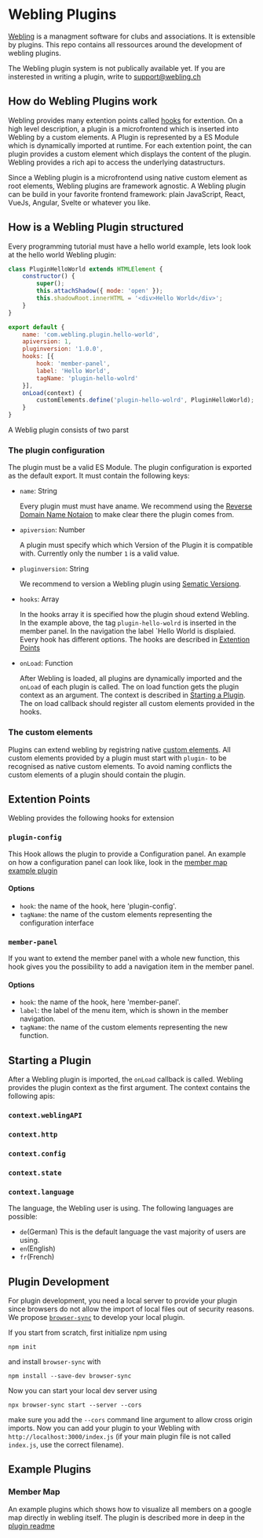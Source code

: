 # Webling Plugins

[Webling](https://www.webling.ch) is a managment software for clubs and associations. It is extensible by plugins. This repo 
contains all ressources around the development of webling plugins.

The Webling plugin system is not publically available yet. If you are insterested in writing a plugin, write to 
[support@webling.ch](mailto:support@webling.ch?subject=[GitHub]%20Plugin%20Access)

## How do Webling Plugins work

Webling provides many extention points called [hooks](#extention-points) for extention. On a high level description, a 
plugin is a microfrontend which is inserted into Webling by a custom elements. A Plugin is represented by a ES Module which
is dynamically imported at runtime. For each extention point, the can plugin provides a custom element which displays the
content of the plugin. Webling provides a rich api to access the underlying datastructurs.

Since a Webling plugin is a microfrontend using native custom element as root elements, Webling plugins are framework
agnostic. A Webling plugin can be build in your favorite frontend framework: plain JavaScript, React, VueJs, Angular, 
Svelte or whatever you like. 

## How is a Webling Plugin structured

Every programming tutorial must have a hello world example, lets look look at the hello world Webling plugin:
```Javascript
class PluginHelloWorld extends HTMLElement {
	constructor() {
		super();
		this.attachShadow({ mode: 'open' });
		this.shadowRoot.innerHTML = '<div>Hello World</div>';
	}
}

export default {
	name: 'com.webling.plugin.hello-world',
	apiversion: 1,
	pluginversion: '1.0.0',
	hooks: [{
		hook: 'member-panel',
		label: 'Hello World',
		tagName: 'plugin-hello-wolrd'
	}],
	onLoad(context) {
		customElements.define('plugin-hello-wolrd', PluginHelloWorld);
	}
}
```
A Weblig plugin consists of two parst

### The plugin configuration

The plugin must be a valid ES Module. The plugin configuration is exported as the default export. It must contain the 
following keys:

- `name`: String

    Every plugin must must have aname. We recommend using the [Reverse Domain Name Notaion](https://en.wikipedia.org/wiki/Reverse_domain_name_notation)
    to make clear there the plugin comes from.

- `apiversion`: Number

    A plugin must specify which which Version of the Plugin it is compatible with. Currently only the number `1` is a
    valid value.
    
- `pluginversion`: String

    We recommend to version a Webling plugin using [Sematic Versiong](https://semver.org).
    
- `hooks`: Array

    In the hooks array it is specified how the plugin shoud extend Webling. In the example above, the tag `plugin-hello-wolrd`
    is inserted in the member panel. In the navigation the label `Hello World is displaied. Every hook has different 
    options. The hooks are described in [Extention Points](#extention-points)

- `onLoad`: Function

    After Webling is loaded, all plugins are dynamically imported and the `onLoad` of each plugin is called. The on load
    function gets the plugin context as an argument. The context is described in [Starting a Plugin](#starting-a-plugin).
    The on load callback should register all custom elements provided in the hooks.

### The custom elements 

Plugins can extend webling by registring native [custom elements](https://developer.mozilla.org/en-US/docs/Web/Web_Components/Using_custom_elements). 
All custom elements provided by a plugin must start with `plugin-` to be recognised as native custom elements. To avoid 
naming conflicts the custom elements of a plugin should contain the plugin.

## Extention Points

Webling provides the following hooks for extension

### `plugin-config`

This Hook allows the plugin to provide a Configuration panel. An example on how a configuration panel can look like, 
look in the [member map example plugin](./examples/member-map#readme)

#### Options

- `hook`: the name of the hook, here 'plugin-config'.
- `tagName`: the name of the custom elements representing the configuration interface

### `member-panel`

If you want to extend the member panel with a whole new function, this hook gives you the possibility to add a navigation
item in the member panel.

#### Options

- `hook`: the name of the hook, here 'member-panel'.
- `label`: the label of the menu item, which is shown in the member navigation. 
- `tagName`: the name of the custom elements representing the new function.
		
## Starting a Plugin

After a Webling plugin is imported, the `onLoad` callback is called. Webling provides the plugin context as the first argument.
The context contains the following apis:

### `context.weblingAPI`

### `context.http`

### `context.config`

### `context.state`

### `context.language`

The language, the Webling user is using. The following languages are possible:

- `de`(German) This is the default language the vast majority of users are using.
- `en`(English)
- `fr`(French)

## Plugin Development

For plugin development, you need a local server to provide your plugin since browsers do not allow the import of local 
files out of security reasons. We propose [`browser-sync`](https://browsersync.io/) to develop your local plugin.

If you start from scratch, first initialize npm using

`npm init`

and install `browser-sync` with

`npm install --save-dev browser-sync`

Now you can start your local dev server using

`npx browser-sync start --server --cors`

make sure you add the `--cors` command line argument to allow cross origin imports. Now you can add your plugin to 
your Webling with `http://localhost:3000/index.js` (if your main plugin file is not called `index.js`, use the correct
filename).

## Example Plugins

### Member Map

An example plugins which shows how to visualize all members on a google map directly in webling itself. The plugin is 
described more in deep in the [plugin readme](./examples/member-map#readme)
